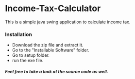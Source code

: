 # Income-Tax-Calculator
This is a simple java swing application to calculate income tax.
### Installation
* Download the zip file and extract it.
* Go to the "Installable Software" folder.
* Go to setup folder.
* run the exe file.

##### Feel free to take a look at the source code as well.
